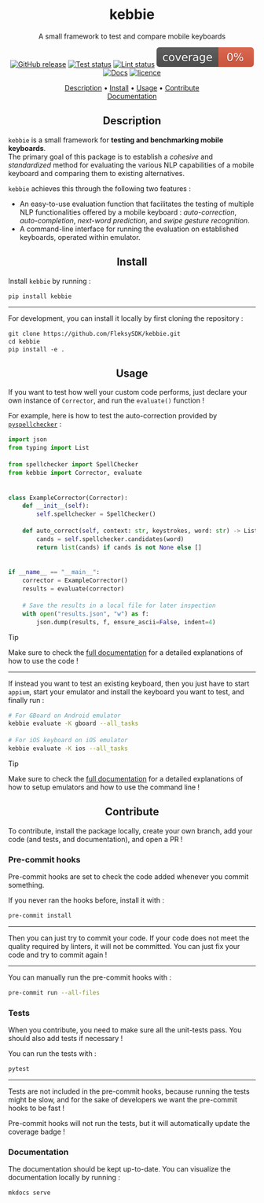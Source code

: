<h1 align="center">kebbie</h1>
<p align="center">
A small framework to test and compare mobile keyboards
</p>

<p align="center">
    <a href="https://github.com/FleksySDK/kebbie/releases"><img src="https://img.shields.io/github/release/FleksySDK/kebbie.svg" alt="GitHub release" /></a>
    <a href="https://github.com/FleksySDK/kebbie/actions/workflows/pytest.yaml"><img src="https://github.com/FleksySDK/kebbie/actions/workflows/pytest.yaml/badge.svg" alt="Test status" /></a>
    <a href="https://github.com/FleksySDK/kebbie/actions/workflows/lint.yaml"><img src="https://github.com/FleksySDK/kebbie/actions/workflows/lint.yaml/badge.svg" alt="Lint status" /></a>
    <img src=".github/badges/coverage.svg" alt="Coverage status" />
    <a href="https://FleksySDK.github.io/kebbie"><img src="https://img.shields.io/website?down_message=failing&label=docs&up_color=green&up_message=passing&url=https%3A%2F%2FFleksySDK.github.io%2Fkebbie" alt="Docs" /></a>
    <a href="https://github.com/FleksySDK/kebbie/blob/main/LICENSE"><img src="https://img.shields.io/badge/License-MIT-yellow.svg" alt="licence" /></a>
</p>

<p align="center">
  <a href="#description">Description</a> •
  <a href="#install">Install</a> •
  <a href="#usage">Usage</a> •
  <a href="#contribute">Contribute</a>
  <br>
  <a href="https://FleksySDK.github.io/kebbie/" target="_blank">Documentation</a>
</p>


<h2 align="center">Description</h2>

`kebbie` is a small framework for **testing and benchmarking mobile keyboards**.  
The primary goal of this package is to establish a *cohesive* and *standardized* method for evaluating the various NLP capabilities of a mobile keyboard and comparing them to existing alternatives.

`kebbie` achieves this through the following two features :

* An easy-to-use evaluation function that facilitates the testing of multiple NLP functionalities offered by a mobile keyboard : *auto-correction*, *auto-completion*, *next-word prediction*, and *swipe gesture recognition*.
* A command-line interface for running the evaluation on established keyboards, operated within emulator.


<h2 align="center">Install</h2>

Install `kebbie` by running :


```
pip install kebbie
```

---

For development, you can install it locally by first cloning the repository :

```
git clone https://github.com/FleksySDK/kebbie.git
cd kebbie
pip install -e .
```

<h2 align="center">Usage</h2>

If you want to test how well your custom code performs, just declare your own instance of `Corrector`, and run the `evaluate()` function !

For example, here is how to test the auto-correction provided by [`pyspellchecker`](https://github.com/barrust/pyspellchecker) :

```python
import json
from typing import List

from spellchecker import SpellChecker
from kebbie import Corrector, evaluate


class ExampleCorrector(Corrector):
    def __init__(self):
        self.spellchecker = SpellChecker()

    def auto_correct(self, context: str, keystrokes, word: str) -> List[str]:
        cands = self.spellchecker.candidates(word)
        return list(cands) if cands is not None else []


if __name__ == "__main__":
    corrector = ExampleCorrector()
    results = evaluate(corrector)

    # Save the results in a local file for later inspection
    with open("results.json", "w") as f:
        json.dump(results, f, ensure_ascii=False, indent=4)
```

> [!TIP]
> Make sure to check the [full documentation](https://FleksySDK.github.io/kebbie/latest/usage/) for a detailed explanations of how to use the code !

---

If instead you want to test an existing keyboard, then you just have to start `appium`, start your emulator and install the keyboard you want to test, and finally run :

```bash
# For GBoard on Android emulator
kebbie evaluate -K gboard --all_tasks

# For iOS keyboard on iOS emulator
kebbie evaluate -K ios --all_tasks
```

> [!TIP]
> Make sure to check the [full documentation](https://FleksySDK.github.io/kebbie/latest/emulated_keyboard/) for a detailed explanations of how to setup emulators and how to use the command line !


<h2 align="center">Contribute</h2>

To contribute, install the package locally, create your own branch, add your code (and tests, and documentation), and open a PR !

### Pre-commit hooks

Pre-commit hooks are set to check the code added whenever you commit something.

If you never ran the hooks before, install it with :

```bash
pre-commit install
```

---

Then you can just try to commit your code. If your code does not meet the quality required by linters, it will not be committed. You can just fix your code and try to commit again !

---

You can manually run the pre-commit hooks with :

```bash
pre-commit run --all-files
```

### Tests

When you contribute, you need to make sure all the unit-tests pass. You should also add tests if necessary !

You can run the tests with :

```bash
pytest
```

---

Tests are not included in the pre-commit hooks, because running the tests might be slow, and for the sake of developers we want the pre-commit hooks to be fast !

Pre-commit hooks will not run the tests, but it will automatically update the coverage badge !

### Documentation

The documentation should be kept up-to-date. You can visualize the documentation locally by running :

```bash
mkdocs serve
```
